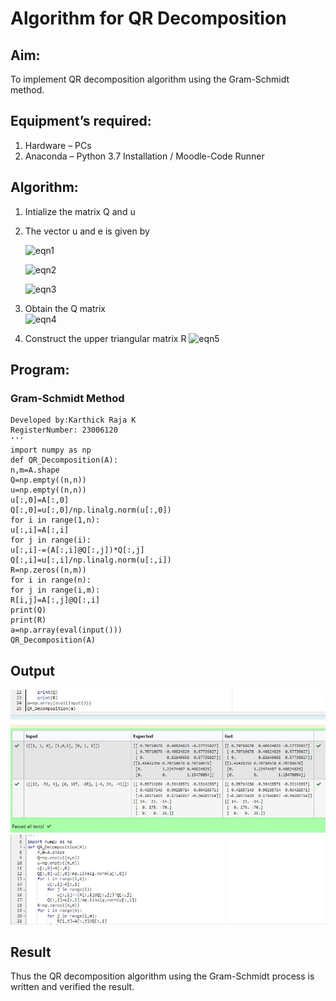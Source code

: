 # Algorithm for QR Decomposition
## Aim:
To implement QR decomposition algorithm using the Gram-Schmidt method.
## Equipment’s required:
1.	Hardware – PCs
2.	Anaconda – Python 3.7 Installation / Moodle-Code Runner
## Algorithm:
1.	Intialize the matrix Q and u
2.	The vector u and e is given by

    ![eqn1](./ex4.jpg)

    ![eqn2](./ex6.jpg)

    ![eqn3](./ex3.jpg)

3.	Obtain the Q matrix   
    ![eqn4](./ex1.jpg)
4.	Construct the upper triangular matrix R
    ![eqn5](./ex2.jpg)



## Program:
### Gram-Schmidt Method
```Program to QR decomposition using the Gram-Schmidt method
Developed by:Karthick Raja K
RegisterNumber: 23006120
'''
import numpy as np
def QR_Decomposition(A):
n,m=A.shape
Q=np.empty((n,n))
u=np.empty((n,n))
u[:,0]=A[:,0]
Q[:,0]=u[:,0]/np.linalg.norm(u[:,0])
for i in range(1,n):
u[:,i]=A[:,i]
for j in range(i):
u[:,i]-=(A[:,i]@Q[:,j])*Q[:,j]
Q[:,i]=u[:,i]/np.linalg.norm(u[:,i])
R=np.zeros((n,m))
for i in range(n):
for j in range(i,m):
R[i,j]=A[:,j]@Q[:,i]
print(Q)
print(R)
a=np.array(eval(input()))
QR_Decomposition(A)
```
## Output
![output](/Screenshot%202023-07-25%20073534.jpg)
![output](/Screenshot%202023-07-25%20073902.jpg)

## Result
Thus the QR decomposition algorithm using the Gram-Schmidt process is written and verified the result.